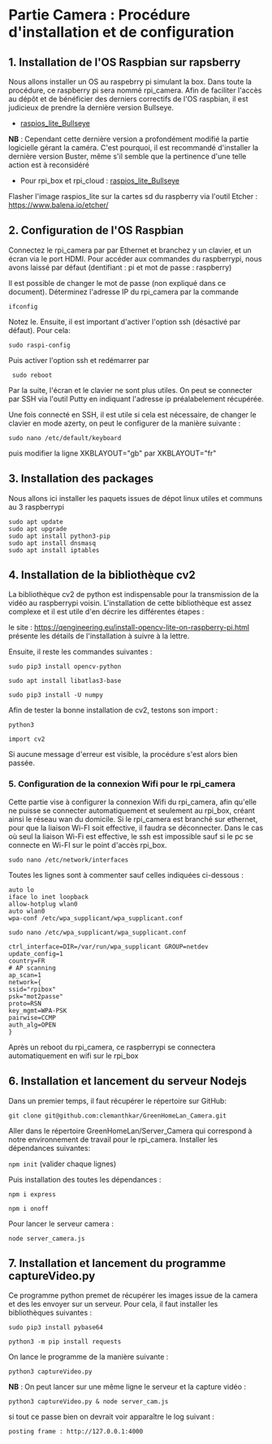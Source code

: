 # **Partie Camera : Procédure d'installation et de configuration**

## **1. Installation de l'OS Raspbian sur rapsberry**
Nous allons installer un OS au raspebrry pi simulant la box. Dans toute la procédure, ce raspberry pi sera nommé rpi_camera.
Afin de faciliter l'accès au dépôt et de bénéficier des derniers correctifs de l'OS raspbian, il est judicieux de prendre la dernière version Bullseye. 
- [raspios_lite_Bullseye](https://downloads.raspberrypi.org/raspios_lite_armhf/images/raspios_lite_armhf-2022-04-07/)

**NB** : Cependant cette dernière version a profondément modifié la partie logicielle gérant la caméra. C'est pourquoi, il est recommandé d'installer la dernière version Buster, même s'il semble que la pertinence d'une telle action est à reconsidéré
- Pour rpi_box et rpi_cloud : [raspios_lite_Bullseye](https://downloads.raspberrypi.org/raspios_lite_armhf/images/raspios_lite_armhf-2021-11-08/)


Flasher l'image raspios_lite sur la cartes sd du raspberry via l'outil Etcher : https://www.balena.io/etcher/

## **2. Configuration de l'OS Raspbian**

Connectez le rpi_camera par par Ethernet et branchez y un clavier, et un écran via le port HDMI.
Pour accéder aux commandes du raspberrypi, nous avons laissé par défaut (dentifiant : pi et mot de passe : raspberry)

Il est possible de changer le mot de passe (non expliqué dans ce document). Déterminez l'adresse IP du rpi_camera par la commande

`ifconfig`

Notez le. Ensuite, il est important d'activer l'option ssh (désactivé par défaut). Pour cela:

`sudo raspi-config`

Puis activer l'option ssh et  redémarrer par 

` sudo reboot`

Par la suite, l'écran et le clavier ne sont plus utiles. On peut se connecter par SSH via l'outil Putty en indiquant l'adresse ip préalabelement récupérée.

Une fois connecté en  SSH, il est utile si cela est nécessaire, de changer le clavier en mode azerty, on peut le configurer de la manière suivante :

`sudo nano /etc/default/keyboard`			

puis modifier la ligne XKBLAYOUT="gb" par XKBLAYOUT="fr"	

## **3. Installation des packages**

Nous allons ici installer les paquets issues de dépot linux utiles et communs au 3 raspberrypi

    sudo apt update
    sudo apt upgrade
    sudo apt install python3-pip
    sudo apt install dnsmasq
    sudo apt install iptables

## **4. Installation de la bibliothèque cv2**

La bibliothèque cv2 de python est indispensable pour la transmission de la vidéo au raspberrypi voisin. L'installation de cette bibliothèque est assez complexe 
et il est utile d'en décrire les différentes étapes : 

le site : https://qengineering.eu/install-opencv-lite-on-raspberry-pi.html présente les détails de l'installation à suivre à la lettre.

Ensuite, il reste les commandes suivantes : 

`sudo pip3 install opencv-python`

`sudo apt install libatlas3-base`

`sudo pip3 install -U numpy`

Afin de tester la bonne installation de cv2, testons son import : 

`python3`

`import cv2`

Si aucune message d'erreur est visible, la procédure s'est alors bien passée.

### **5. Configuration de la connexion Wifi pour le rpi_camera**

Cette partie vise à configurer la connexion Wifi du rpi_camera, afin qu'elle ne puisse se connecter automatiquement et seulement au rpi_box, créant ainsi le réseau wan
du domicile. Si le rpi_camera est branché sur ethernet, pour que la liaison Wi-FI soit effective, il faudra se déconnecter. Dans le cas où seul la liaison Wi-Fi est effective, le ssh est impossible sauf si le pc se connecte en Wi-FI sur le point d'accès rpi_box. 
			
`sudo nano /etc/network/interfaces`	

Toutes les lignes sont à commenter sauf celles indiquées ci-dessous :
	
```
auto lo		
iface lo inet loopback		
allow-hotplug wlan0 		
auto wlan0		
wpa-conf /etc/wpa_supplicant/wpa_supplicant.conf
```

`sudo nano /etc/wpa_supplicant/wpa_supplicant.conf`


```
ctrl_interface=DIR=/var/run/wpa_supplicant GROUP=netdev
update_config=1
country=FR
# AP scanning
ap_scan=1
network={
ssid="rpibox"
psk="mot2passe"
proto=RSN
key_mgmt=WPA-PSK
pairwise=CCMP
auth_alg=OPEN
}	
```
Après un reboot du rpi_camera, ce raspberrypi se connectera automatiquement en wifi sur le rpi_box

## **6. Installation et lancement du serveur Nodejs**

Dans un premier temps, il faut récupérer le répertoire sur GitHub:

`git clone git@github.com:clemanthkar/GreenHomeLan_Camera.git`

Aller dans le répertoire GreenHomeLan/Server_Camera qui correspond à notre environnement de travail pour le rpi_camera. Installer les dépendances suivantes:

`npm init` (valider chaque lignes)

 Puis installation des toutes les dépendances : 

`npm i express`

`npm i onoff`

Pour lancer le serveur camera : 

`node server_camera.js`

## **7. Installation et lancement du programme captureVideo.py**

Ce programme python premet de récupérer les images issue de la camera et des les envoyer sur un serveur. Pour cela, il faut installer les bibliothèques suivantes : 

`sudo pip3 install pybase64`

`python3 -m pip install requests`

On lance le programme de la manière suivante : 

`python3 captureVideo.py`

**NB** : On peut lancer sur une même ligne le serveur et la capture vidéo :

`python3 captureVideo.py & node server_cam.js`

si tout ce passe bien on devrait voir apparaître le log suivant : 

    posting frame : http://127.0.0.1:4000

